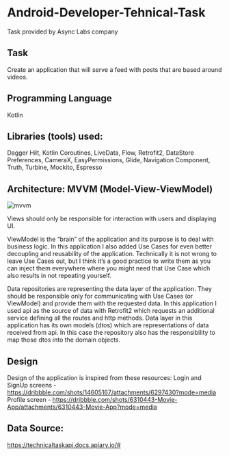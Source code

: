 # Android-Developer-Tehnical-Task
Task provided by Async Labs company

## Task
Create an application that will serve a feed with posts that are based around videos.

## Programming Language
Kotlin

## Libraries (tools) used:
Dagger Hilt, Kotlin Coroutines, LiveData, Flow, Retrofit2, DataStore Preferences, CameraX, EasyPermissions, Glide, Navigation Component, Truth, Turbine, Mockito, Espresso

## Architecture: MVVM (Model-View-ViewModel)
![mvvm](https://user-images.githubusercontent.com/71450900/157429074-4f35df67-8d4c-441c-a6bf-8bfd9fb60b89.jpg)


Views should only be responsible for interaction with users and displaying UI.


ViewModel is the “brain” of the application and its purpose is to deal with business logic. In this application I also added Use Cases for even better decoupling and reusability of the application. Technically it is not wrong to leave Use Cases out, but I think it’s a good practice to write them as you can inject them everywhere where you might need that Use Case which also results in not repeating yourself.


Data repositories are representing the data layer of the application. They should be responsible only for communicating with Use Cases (or ViewModel) and provide them with the requested data. In this application I used api as the source of data with Retrofit2 which requests an additional service defining all the routes and http methods. Data layer in this application has its own models (dtos) which are representations of data received from api. In this case the repository also has the responsibility to map those dtos into the domain objects.


## Design
Design of the application is inspired from these resources:
Login and SignUp screens - https://dribbble.com/shots/14605167/attachments/6297430?mode=media
Profile screen - https://dribbble.com/shots/6310443-Movie-App/attachments/6310443-Movie-App?mode=media

## Data Source:
https://technicaltaskapi.docs.apiary.io/#
